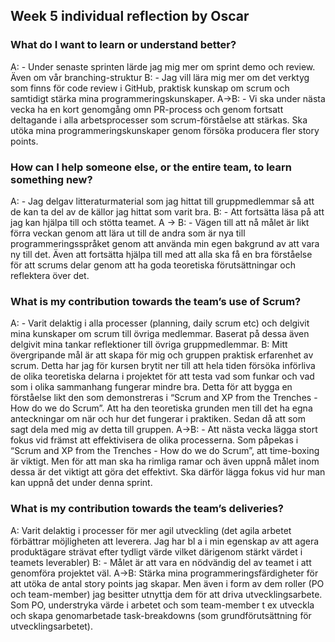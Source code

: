 ## Week 5 individual reflection by Oscar

### What do I want to learn or understand better?
A: - Under senaste sprinten lärde jag mig mer om sprint demo och review. Även om vår branching-struktur 
B: - Jag vill lära mig mer om det verktyg som finns för code review i GitHub, praktisk kunskap om scrum och samtidigt stärka mina programmeringskunskaper.
A->B: - Vi ska under nästa vecka ha en kort genomgång omn PR-process och genom fortsatt deltagande i alla arbetsprocesser som scrum-förståelse att stärkas. Ska utöka mina programmeringskunskaper genom försöka producera fler story points.

### How can I help someone else, or the entire team, to learn something new?
A: - Jag delgav litteraturmaterial som jag hittat till gruppmedlemmar så att de kan ta del av de källor jag hittat som varit bra. 
B: - Att fortsätta läsa på att jag kan hjälpa till och stötta teamet.
A -> B: - Vägen till att nå målet är likt förra veckan genom att lära ut till de andra som är nya till programmeringsspråket genom att använda min egen bakgrund av att vara ny till det. Även att fortsätta hjälpa till med att alla ska få en bra förståelse för att scrums delar genom att ha goda teoretiska förutsättningar och reflektera över det.

### What is my contribution towards the team’s use of Scrum?
A: - Varit delaktig i alla processer (planning, daily scrum etc) och delgivit mina kunskaper om scrum till övriga medlemmar. Baserat på dessa även delgivit mina tankar reflektioner till övriga gruppmedlemmar.
B: Mitt övergripande mål är att skapa för mig och gruppen praktisk erfarenhet av scrum. Detta har jag för kursen brytit ner till att hela tiden försöka införliva de olika teoretiska delarna i projektet för att testa vad som funkar och vad som i olika sammanhang fungerar mindre bra. Detta för att bygga en förståelse likt den som demonstreras i “Scrum and XP from the Trenches - How do we do Scrum”. Att ha den teoretiska grunden men till det ha egna anteckningar om när och hur det fungerar i praktiken. Sedan då att som sagt dela med mig av detta till gruppen.
A->B: - Att nästa vecka lägga stort fokus vid främst att effektivisera de olika processerna. Som påpekas i “Scrum and XP from the Trenches - How do we do Scrum”, att time-boxing är viktigt. Men för att man ska ha rimliga ramar och även uppnå målet inom dessa är det viktigt att göra det effektivt. Ska därför lägga fokus vid hur man kan uppnå det under denna sprint. 

### What is my contribution towards the team’s deliveries?
A: Varit delaktig i processer för mer agil utveckling (det agila arbetet förbättrar möjligheten att leverera. Jag har bl a i min egenskap av att agera produktägare strävat efter tydligt värde vilket därigenom stärkt värdet i teamets leverabler)
B: - Målet är att vara en nödvändig del av teamet i att genomföra projektet väl.
A->B: Stärka mina programmeringsfärdigheter för att utöka de antal story points jag skapar. Men även i form av dem roller (PO och team-member) jag besitter utnyttja dem för att driva utvecklingsarbete. Som PO, understryka värde i arbetet och som team-member t ex utveckla och skapa genomarbetade task-breakdowns (som grundförutsättning för utvecklingsarbetet).

